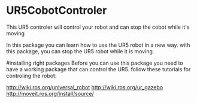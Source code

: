 # UR5CobotControler
This UR5 controler will control your robot and can stop the cobot while it's moving


In this package you can learn how to use the UR5 robot in a new way. with this package, you can stop the UR5 robot while it is moving.

#installing right packages
Before you can use this package you need to have a working package that can control the UR5.
follow these tutorials for controling the robot:

http://wiki.ros.org/universal_robot
http://wiki.ros.org/ur_gazebo
http://moveit.ros.org/install/source/


